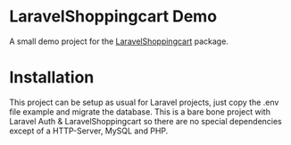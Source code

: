 # LaravelShoppingcart Demo
A small demo project for the [LaravelShoppingcart](https://github.com/bumbummen99/LaravelShoppingcart) package.

# Installation
This project can be setup as usual for Laravel projects, just copy the .env file example and migrate the database. This is a bare bone project with Laravel Auth & LaravelShoppingcart so there are no special dependencies except of a HTTP-Server, MySQL and PHP.